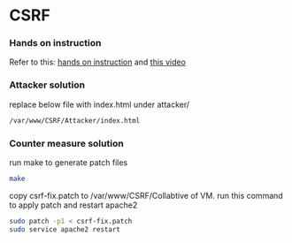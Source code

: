 # CSRF

### Hands on instruction

Refer to this: [hands on instruction](http://www.cis.syr.edu/~wedu/seed/Labs/Web/CSRF_Collabtive/CSRF_Collabtive.pdf)
and [this video](http://www.cis.syr.edu/~wedu/education/websec3.html)

### Attacker solution

replace below file with index.html under attacker/

```bash
/var/www/CSRF/Attacker/index.html
```

### Counter measure solution

run make to generate patch files
```bash
make
```
copy csrf-fix.patch to /var/www/CSRF/Collabtive of VM.
run this command to apply patch and restart apache2
```bash
sudo patch -p1 < csrf-fix.patch
sudo service apache2 restart
```
